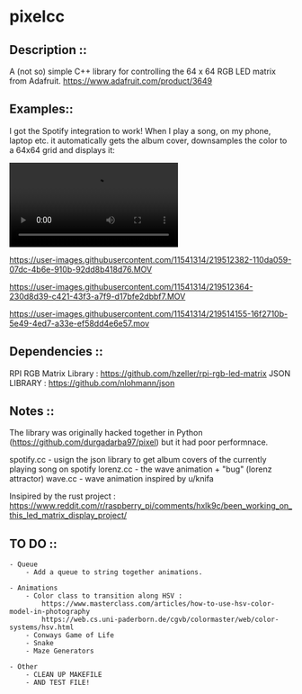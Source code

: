 # pixelcc

## Description ::
A (not so) simple C++ library for controlling the 64 x 64 RGB LED matrix from Adafruit.
https://www.adafruit.com/product/3649

## Examples::
I got the Spotify integration to work! When I play a song, on my phone, laptop etc. it automatically gets the album cover, 
downsamples the color to a 64x64 grid and displays it:

![thumbnail](https://user-images.githubusercontent.com/11541314/219512338-f2eae18e-fae3-4bb1-a6c4-9d0ebdda4a40.MOV)

https://user-images.githubusercontent.com/11541314/219512382-110da059-07dc-4b6e-910b-92dd8b418d76.MOV

https://user-images.githubusercontent.com/11541314/219512364-230d8d39-c421-43f3-a7f9-d17bfe2dbbf7.MOV

https://user-images.githubusercontent.com/11541314/219514155-16f2710b-5e49-4ed7-a33e-ef58dd4e6e57.mov

## Dependencies ::
RPI RGB Matrix Library : https://github.com/hzeller/rpi-rgb-led-matrix
JSON LIBRARY : https://github.com/nlohmann/json

## Notes ::
The library was originally hacked together in Python (https://github.com/durgadarba97/pixel)
but it had poor performnace. 

spotify.cc - usign the json library to get album covers of the currently playing song on spotify
lorenz.cc - the wave animation + "bug" (lorenz attractor) 
wave.cc - wave animation inspired by u/knifa 

Insipired by the rust project : https://www.reddit.com/r/raspberry_pi/comments/hxlk9c/been_working_on_this_led_matrix_display_project/

## TO DO ::
    - Queue 
        - Add a queue to string together animations.
    
    - Animations
        - Color class to transition along HSV : 
            https://www.masterclass.com/articles/how-to-use-hsv-color-model-in-photography
            https://web.cs.uni-paderborn.de/cgvb/colormaster/web/color-systems/hsv.html
        - Conways Game of Life
        - Snake
        - Maze Generators
        
    - Other
        - CLEAN UP MAKEFILE 
        - AND TEST FILE!

